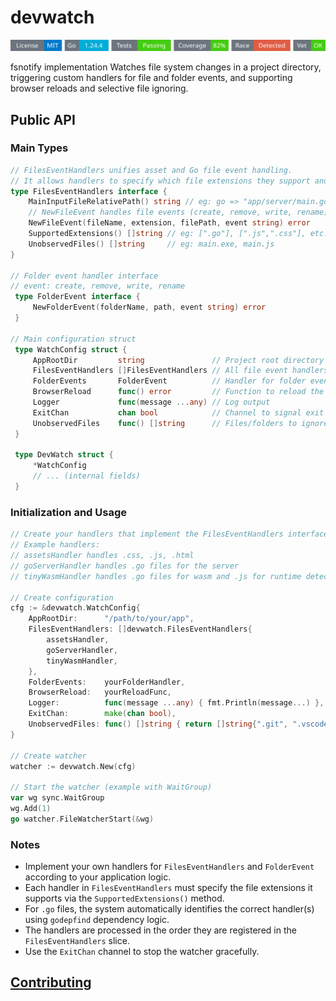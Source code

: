 # devwatch
<!-- START_SECTION:BADGES_SECTION -->
<a href="docs/img/badges.svg"><img src="docs/img/badges.svg" alt="Project Badges" title="Generated by badges package from github.com/cdvelop/devscripts"></a>
<!-- END_SECTION:BADGES_SECTION -->

fsnotify implementation Watches file system changes in a project directory, triggering custom handlers for file and folder events, and supporting browser reloads and selective file ignoring.

## Public API

### Main Types

```go
// FilesEventHandlers unifies asset and Go file event handling.
// It allows handlers to specify which file extensions they support and how to process them.
type FilesEventHandlers interface {
	MainInputFileRelativePath() string // eg: go => "app/server/main.go" | js =>"app/pwa/public/main.js"
	// NewFileEvent handles file events (create, remove, write, rename).
	NewFileEvent(fileName, extension, filePath, event string) error
	SupportedExtensions() []string // eg: [".go"], [".js",".css"], etc.
	UnobservedFiles() []string     // eg: main.exe, main.js
}

// Folder event handler interface
// event: create, remove, write, rename
 type FolderEvent interface {
     NewFolderEvent(folderName, path, event string) error
 }

// Main configuration struct
 type WatchConfig struct {
     AppRootDir         string               // Project root directory
     FilesEventHandlers []FilesEventHandlers // All file event handlers are managed here
     FolderEvents       FolderEvent          // Handler for folder events
     BrowserReload      func() error         // Function to reload the browser
     Logger             func(message ...any) // Log output
     ExitChan           chan bool            // Channel to signal exit
     UnobservedFiles    func() []string      // Files/folders to ignore (e.g. .git, .vscode)
 }

 type DevWatch struct {
     *WatchConfig
     // ... (internal fields)
 }
```

### Initialization and Usage

```go
// Create your handlers that implement the FilesEventHandlers interface
// Example handlers:
// assetsHandler handles .css, .js, .html
// goServerHandler handles .go files for the server
// tinyWasmHandler handles .go files for wasm and .js for runtime detection

// Create configuration
cfg := &devwatch.WatchConfig{
    AppRootDir:      "/path/to/your/app",
    FilesEventHandlers: []devwatch.FilesEventHandlers{
        assetsHandler,
        goServerHandler,
        tinyWasmHandler,
    },
    FolderEvents:    yourFolderHandler,
    BrowserReload:   yourReloadFunc,
    Logger:          func(message ...any) { fmt.Println(message...) },
    ExitChan:        make(chan bool),
    UnobservedFiles: func() []string { return []string{".git", ".vscode"} },
}

// Create watcher
watcher := devwatch.New(cfg)

// Start the watcher (example with WaitGroup)
var wg sync.WaitGroup
wg.Add(1)
go watcher.FileWatcherStart(&wg)
```

### Notes

- Implement your own handlers for `FilesEventHandlers` and `FolderEvent` according to your application logic.
- Each handler in `FilesEventHandlers` must specify the file extensions it supports via the `SupportedExtensions()` method.
- For `.go` files, the system automatically identifies the correct handler(s) using `godepfind` dependency logic.
- The handlers are processed in the order they are registered in the `FilesEventHandlers` slice.
- Use the `ExitChan` channel to stop the watcher gracefully.


## [Contributing](https://github.com/cdvelop/cdvelop/blob/main/CONTRIBUTING.md)